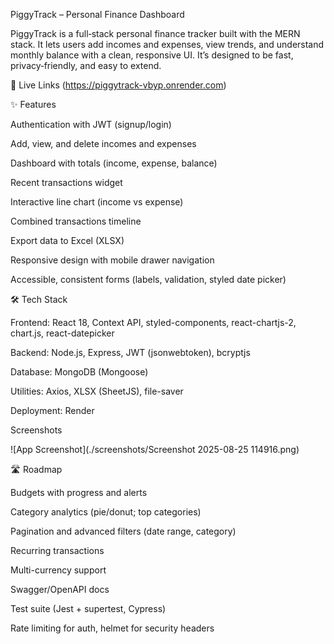 PiggyTrack – Personal Finance Dashboard

PiggyTrack is a full‑stack personal finance tracker built with the MERN stack. It lets users add incomes and expenses, view trends, and understand monthly balance with a clean, responsive UI. It’s designed to be fast, privacy‑friendly, and easy to extend.


🚀 Live Links
(https://piggytrack-vbyp.onrender.com)


✨ Features

Authentication with JWT (signup/login)

Add, view, and delete incomes and expenses

Dashboard with totals (income, expense, balance)

Recent transactions widget

Interactive line chart (income vs expense)

Combined transactions timeline

Export data to Excel (XLSX)

Responsive design with mobile drawer navigation

Accessible, consistent forms (labels, validation, styled date picker)


🛠 Tech Stack

Frontend: React 18, Context API, styled-components, react-chartjs-2, chart.js, react-datepicker

Backend: Node.js, Express, JWT (jsonwebtoken), bcryptjs

Database: MongoDB (Mongoose)

Utilities: Axios, XLSX (SheetJS), file-saver

Deployment: Render

Screenshots

![App Screenshot](./screenshots/Screenshot 2025-08-25 114916.png)

🛣️ Roadmap


Budgets with progress and alerts

Category analytics (pie/donut; top categories)

Pagination and advanced filters (date range, category)

Recurring transactions

Multi-currency support

Swagger/OpenAPI docs

Test suite (Jest + supertest, Cypress)

Rate limiting for auth, helmet for security headers


